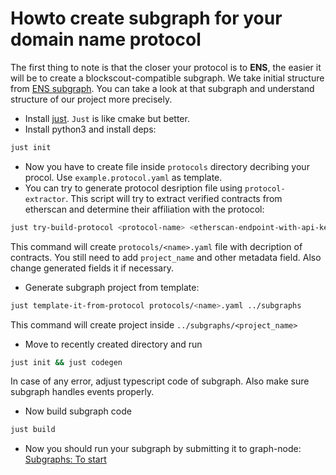 
# Howto create subgraph for your domain name protocol

The first thing to note is that the closer your protocol is to **ENS**, the easier it will be to create a blockscout-compatible subgraph.
We take initial structure from [ENS subgraph](github.com/ensdomains/ens-subgraph). 
You can take a look at that subgraph and understand structure of our project more precisely.

+ Install [just](https://github.com/casey/just). `Just` is like cmake but better.
+ Install python3 and install deps:
  
```bash
just init
```

+ Now you have to create file inside `protocols` directory decribing your procol. Use `example.protocol.yaml` as template.
+ You can try to generate protocol desription file using `protocol-extractor`. This script will try to extract verified contracts from etherscan and determine their affiliation with the protocol:

```bash
just try-build-protocol <protocol-name> <etherscan-endpoint-with-api-key> <addresses-of-contracts-comma-separated>
```

This command will create `protocols/<name>.yaml` file with decription of contracts. You still need to add `project_name` and other metadata field. Also change generated fields it if necessary.

+ Generate subgraph project from template:

```bash
just template-it-from-protocol protocols/<name>.yaml ../subgraphs
```

This command will create project inside `../subgraphs/<project_name>`

+ Move to recently created directory and run

```bash
just init && just codegen
```

In case of any error, adjust typescript code of subgraph. Also make sure subgraph handles events properly.

+ Now build subgraph code
  
```bash
just build
```

+ Now you should run your subgraph by submitting it to graph-node: [Subgraphs: To start](../subgraphs/README.md#to-start)
